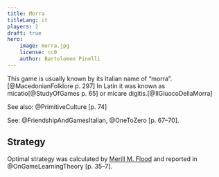 ```yaml
---
title: Morra
titleLang: it
players: 2
draft: true
hero:
    image: morra.jpg
    license: cc0
    author: Bartolomeo Pinelli
---
```


This game is usually known by its Italian name of “morra”.[@MacedonianFolklore
p. 297] In Latin it was known as <span lang="la">micatio</span>[@StudyOfGames p.
65] or <span lang="la">micare digitis</span>.[@IlGiuocoDellaMorra]

See also: @PrimitiveCulture [p. 74]

See: @FriendshipAndGamesItalian, @OneToZero [p. 67–70].

## Strategy

Optimal strategy was calculated by [Merill M.
Flood](https://en.wikipedia.org/wiki/Merrill_M._Flood) and reported in
@OnGameLearningTheory [p. 35–7].

